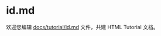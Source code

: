id.md
===

欢迎您编辑 <a target="__blank" href="https://github.com/jaywcjlove/html-tutorial/blob/main/docs/tutorial/id.md">docs/tutorial/id.md</a> 文件，共建 HTML Tutorial 文档。
